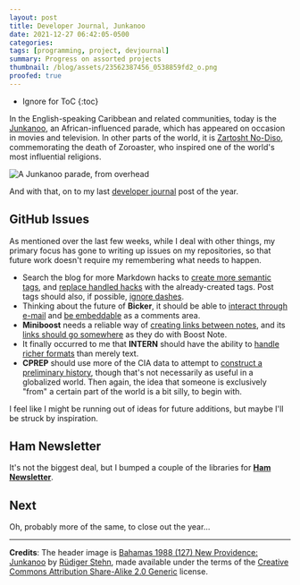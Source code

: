 ```yaml
---
layout: post
title: Developer Journal, Junkanoo
date: 2021-12-27 06:42:05-0500
categories:
tags: [programming, project, devjournal]
summary: Progress on assorted projects
thumbnail: /blog/assets/23562387456_0538859fd2_o.png
proofed: true
---
```


* Ignore for ToC
{:toc}

In the English-speaking Caribbean and related communities, today is the [Junkanoo](https://en.wikipedia.org/wiki/Junkanoo), an African-influenced parade, which has appeared on occasion in movies and television.  In other parts of the world, it is [Zartosht No-Diso](https://en.wikipedia.org/wiki/Zartosht_No-Diso), commemorating the death of Zoroaster, who inspired one of the world's most influential religions.

![A Junkanoo parade, from overhead](/blog/assets/23562387456_0538859fd2_o.png "Look, it's better than trying to make sense out of Boxing Day...")

And with that, on to my last [developer journal](/blog/tag/devjournal) post of the year.

## GitHub Issues

As mentioned over the last few weeks, while I deal with other things, my primary focus has gone to writing up issues on my repositories, so that future work doesn't require my remembering what needs to happen.

 * Search the blog for more Markdown hacks to [create more semantic tags](https://github.com/jcolag/entropy-arbitrage-code/issues/6), and [replace handled hacks](https://github.com/jcolag/entropy-arbitrage/issues/2) with the already-created tags.  Post tags should also, if possible, [ignore dashes](https://github.com/jcolag/entropy-arbitrage-code/issues/7).
 * Thinking about the future of **Bicker**, it should be able to [interact through e-mail](https://github.com/jcolag/Bicker/issues/35) and [be embeddable](https://github.com/jcolag/Bicker/issues/34) as a comments area.
 * **Miniboost** needs a reliable way of [creating links between notes](https://github.com/jcolag/Miniboost/issues/22), and its [links should go somewhere](https://github.com/jcolag/Miniboost/issues/23) as they do with Boost Note.
 * It finally occurred to me that **INTERN** should have the ability to [handle richer formats](https://github.com/jcolag/intern/issues/9) than merely text.
 * **CPREP** should use more of the CIA data to attempt to [construct a preliminary history](https://github.com/jcolag/background-generator/issues/3), though that's not necessarily as useful in a globalized world.  Then again, the idea that someone is exclusively "from" a certain part of the world is a bit silly, to begin with.

I feel like I might be running out of ideas for future additions, but maybe I'll be struck by inspiration.

## Ham Newsletter

It's not the biggest deal, but I bumped a couple of the libraries for [**Ham Newsletter**](https://github.com/jcolag/ham-newsletter).

## Next

Oh, probably more of the same, to close out the year...

* * *

**Credits**:  The header image is [Bahamas 1988 (127) New Providence: Junkanoo](https://www.flickr.com/photos/rstehn/23562387456/) by [Rüdiger Stehn](https://www.flickr.com/photos/rstehn/), made available under the terms of the [Creative Commons Attribution Share-Alike 2.0 Generic](https://creativecommons.org/licenses/by-sa/2.0/) license.
